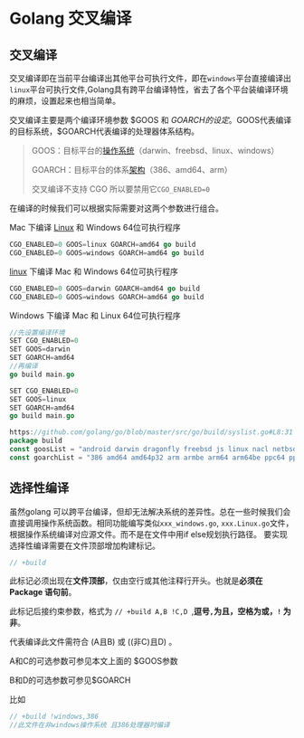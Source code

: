 # Golang 交叉编译

## 交叉编译

交叉编译即在当前平台编译出其他平台可执行文件，即在`windows`平台直接编译出`linux`平台可执行文件,Golang具有跨平台编译特性，省去了各个平台装编译环境的麻烦，设置起来也相当简单。

交叉编译主要是两个编译环境参数 $GOOS 和 $GOARCH 的设定。$GOOS代表编译的目标系统，$GOARCH代表编译的处理器体系结构。 

> GOOS：目标平台的[操作系统](https://link.jianshu.com?t=http://lib.csdn.net/base/operatingsystem)（darwin、freebsd、linux、windows） 
>
> GOARCH：目标平台的体系[架构](https://link.jianshu.com?t=http://lib.csdn.net/base/architecture)（386、amd64、arm） 
>
> 交叉编译不支持 CGO 所以要禁用它`CGO_ENABLED=0`

在编译的时候我们可以根据实际需要对这两个参数进行组合。

Mac 下编译 [Linux](https://link.jianshu.com?t=http://lib.csdn.net/base/linux) 和 Windows 64位可执行程序

```go
CGO_ENABLED=0 GOOS=linux GOARCH=amd64 go build 
CGO_ENABLED=0 GOOS=windows GOARCH=amd64 go build 
```

[linux](https://link.jianshu.com?t=http://lib.csdn.net/base/linux) 下编译 Mac 和 Windows 64位可执行程序

```go
CGO_ENABLED=0 GOOS=darwin GOARCH=amd64 go build 
CGO_ENABLED=0 GOOS=windows GOARCH=amd64 go build 
```

Windows 下编译 Mac 和 Linux 64位可执行程序

```go
//先设置编译环境
SET CGO_ENABLED=0
SET GOOS=darwin
SET GOARCH=amd64 
//再编译
go build main.go

SET CGO_ENABLED=0
SET GOOS=linux
SET GOARCH=amd64 
go build main.go
```



```go
https://github.com/golang/go/blob/master/src/go/build/syslist.go#L8:31
package build
const goosList = "android darwin dragonfly freebsd js linux nacl netbsd openbsd plan9 solaris windows zos "
const goarchList = "386 amd64 amd64p32 arm armbe arm64 arm64be ppc64 ppc64le mips mipsle mips64 mips64le mips64p32 mips64p32le
```

## 选择性编译

虽然golang 可以跨平台编译，但却无法解决系统的差异性。总在一些时候我们会直接调用操作系统函数。相同功能编写类似`xxx_windows.go`, `xxx.Linux.go`文件，根据操作系统编译对应源文件。而不是在文件中用if else规划执行路径。 要实现选择性编译需要在文件顶部增加构建标记。

```go
// +build
```

此标记必须出现在**文件顶部**，仅由空行或其他注释行开头。也就是**必须在Package 语句前**。

此标记后接约束参数，格式为 `// +build A,B !C,D `,**逗号`,`为且，空格为或，`!` 为非**。

代表编译此文件需符合 (A且B) 或 ((非C)且D) 。

A和C的可选参数可参见本文上面的 $GOOS参数

B和D的可选参数可参见$GOARCH 

比如

```go
// +build !windows,386
//此文件在非windows操作系统 且386处理器时编译
```



